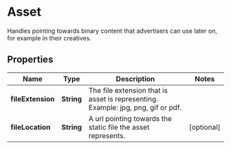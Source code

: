 

# Asset

Handles pointing towards binary content that advertisers can use later on, for example in their creatives.

## Properties

| Name | Type | Description | Notes |
|------------ | ------------- | ------------- | -------------|
|**fileExtension** | **String** | The file extension that is asset is representing. Example: jpg, png, gif or pdf. |  |
|**fileLocation** | **String** | A url pointing towards the static file the asset represents. |  [optional] |



